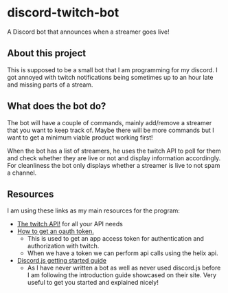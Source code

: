 # discord-twitch-bot
A Discord bot that announces when a streamer goes live!

## About this project
This is supposed to be a small bot that I am programming for my discord. I got annoyed with twitch notifications being sometimes up to an hour late and missing parts of a stream.

## What does the bot do?
The bot will have a couple of commands, mainly add/remove a streamer that you want to keep track of. Maybe there will be more commands but I want to get a minimum viable product working first! 

When the bot has a list of streamers, he uses the twitch API to poll for them and check whether they are live or not and display information accordingly. For cleanliness the bot only displays whether a streamer is live to not spam a channel. 

## Resources
I am using these links as my main resources for the program:

- [The twitch API!](https://dev.twitch.tv/docs/api) for all your API needs
- [How to get an oauth token.](https://dev.twitch.tv/docs/authentication/getting-tokens-oauth)
    - This is used to get an app access token for authentication and authorization with twitch.
    - When we have a token we can perform api calls using the helix api.
- [Discord.js getting started guide](https://discordjs.guide/)
    - As I have never written a bot as well as never used discord.js before I am following the introduction guide showcased on their site. Very useful to get you started and explained nicely!